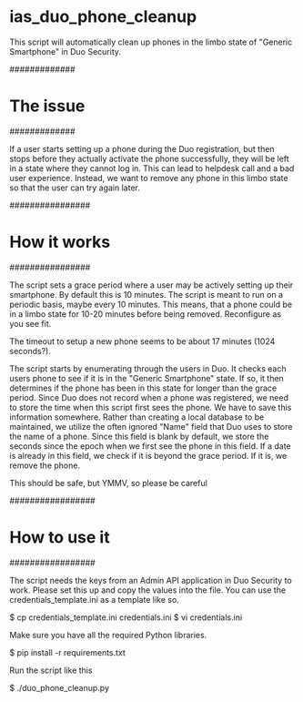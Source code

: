 # ias_duo_phone_cleanup
This script will automatically clean up phones in the limbo state of "Generic Smartphone" in Duo Security.

#############
# The issue #
#############

If a user starts setting up a phone during the Duo registration,
but then stops before they actually activate the phone successfully,
they will be left in a state where they cannot log in.  This can lead
to helpdesk call and a bad user experience.  Instead, we want to remove
any phone in this limbo state so that the user can try again later.

################
# How it works #
################

The script sets a grace period where a user may be actively setting up
their smartphone.  By default this is 10 minutes.  The script is meant
to run on a periodic basis, maybe every 10 minutes.  This means, that a
phone could be in a limbo state for 10-20 minutes before being removed.
Reconfigure as you see fit.

The timeout to setup a new phone seems to be about 17 minutes (1024 seconds?).

The script starts by enumerating through the users in Duo.  It checks
each users phone to see if it is in the "Generic Smartphone" state.
If so, it then determines if the phone has been in this state for
longer than the grace period.  Since Duo does not record when a phone
was registered, we need to store the time when this script first sees
the phone.  We have to save this information somewhere.  Rather than
creating a local database to be maintained, we utilize the often ignored
"Name" field that Duo uses to store the name of a phone.  Since this
field is blank by default, we store the seconds since the epoch when we
first see the phone in this field.  If a date is already in this field,
we check if it is beyond the grace period.  If it is, we remove the phone.

This should be safe, but YMMV, so please be careful

#################
# How to use it #
#################

The script needs the keys from an Admin API application in Duo Security
to work.  Please set this up and copy the values into the file.  You can
use the credentials_template.ini as a template like so.

$ cp credentials_template.ini credentials.ini
$ vi credentials.ini

Make sure you have all the required Python libraries.

$ pip install -r requirements.txt

Run the script like this

$ ./duo_phone_cleanup.py

